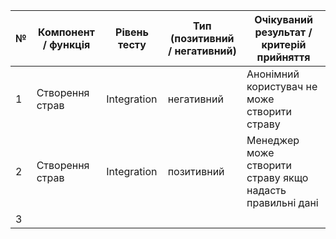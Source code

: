 | № | Компонент / функція | Рівень тесту | Тип (позитивний / негативний) | Очікуваний результат / критерій прийняття |
|---|----------------------|---------------|----------------------------------|--------------------------------------------|
| 1 |   Створення страв      |   Integration      |     негативний           |  Анонімний користувач не може створити страву    |
| 2 |   Створення страв  |  Integration  |    позитивний   | Менеджер може створити страву якщо надасть правильні дані
| 3 |                    |            |              |                                                              |

